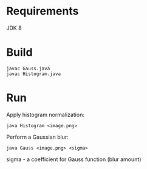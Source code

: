 Requirements
============

JDK 8

Build
=====

```
javac Gauss.java
javac Histogram.java
```

Run
===

Apply histogram normalization:


```
java Histogram <image.png>
```

Perform a Gaussian blur:

```
java Gauss <image.png> <sigma>
```

sigma - a coefficient for Gauss function (blur amount)
